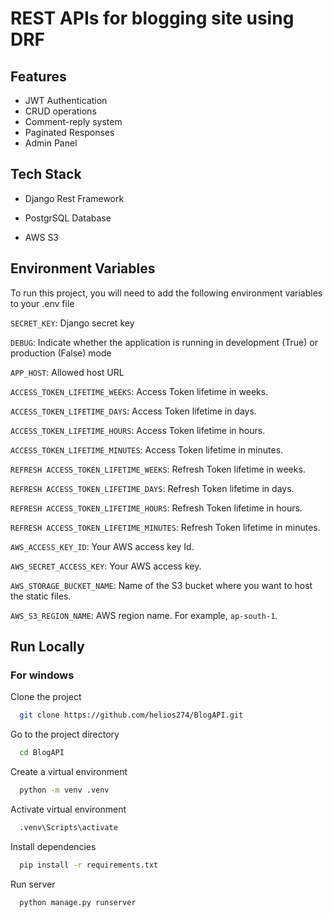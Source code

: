 # REST APIs for blogging site using DRF

## Features

- JWT Authentication
- CRUD operations
- Comment-reply system
- Paginated Responses
- Admin Panel

## Tech Stack

- Django Rest Framework

- PostgrSQL Database

- AWS S3

## Environment Variables

To run this project, you will need to add the following environment variables to your .env file

`SECRET_KEY`: Django secret key

`DEBUG`: Indicate whether the application is running in development (True) or production (False) mode

`APP_HOST`: Allowed host URL

`ACCESS_TOKEN_LIFETIME_WEEKS`: Access Token lifetime in weeks.

`ACCESS_TOKEN_LIFETIME_DAYS`: Access Token lifetime in days.

`ACCESS_TOKEN_LIFETIME_HOURS`: Access Token lifetime in hours.

`ACCESS_TOKEN_LIFETIME_MINUTES`: Access Token lifetime in minutes.

`REFRESH ACCESS_TOKEN_LIFETIME_WEEKS`: Refresh Token lifetime in weeks.

`REFRESH ACCESS_TOKEN_LIFETIME_DAYS`: Refresh Token lifetime in days.

`REFRESH ACCESS_TOKEN_LIFETIME_HOURS`: Refresh Token lifetime in hours.

`REFRESH ACCESS_TOKEN_LIFETIME_MINUTES`: Refresh Token lifetime in minutes.

`AWS_ACCESS_KEY_ID`: Your AWS access key Id.

`AWS_SECRET_ACCESS_KEY`: Your AWS access key.

`AWS_STORAGE_BUCKET_NAME`: Name of the S3 bucket where you want to host the static files.

`AWS_S3_REGION_NAME`: AWS region name. For example, `ap-south-1`.

## Run Locally

### For windows

Clone the project

```bash
  git clone https://github.com/helios274/BlogAPI.git
```

Go to the project directory

```bash
  cd BlogAPI
```

Create a virtual environment

```bash
  python -m venv .venv
```

Activate virtual environment

```bash
  .venv\Scripts\activate
```

Install dependencies

```bash
  pip install -r requirements.txt
```

Run server

```bash
  python manage.py runserver
```
